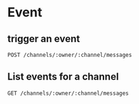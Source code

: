 # Event

## trigger an event

    POST /channels/:owner/:channel/messages

## List events for a channel

    GET /channels/:owner/:channel/messages